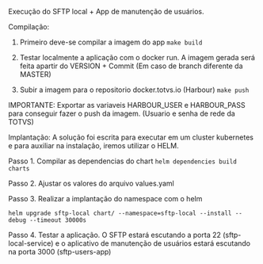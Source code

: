 Execução do SFTP local + App de manutenção de usuários.

Compilação:
1. Primeiro deve-se compilar a imagem do app
`make build`

2. Testar localmente a aplicação com o docker run. A imagem gerada será feita apartir do VERSION + Commit (Em caso de branch diferente da MASTER)

3. Subir a imagem para o repositorio docker.totvs.io (Harbour)
`make push`

  IMPORTANTE:
  Exportar as variaveis HARBOUR_USER e HARBOUR_PASS para conseguir fazer o push da imagem. (Usuario e senha de rede da TOTVS)

Implantação:
A solução foi escrita para executar em um cluster kubernetes e para auxiliar na instalação, iremos utilizar o HELM.

Passo 1. Compilar as dependencias do chart
`helm dependencies build charts`

Passo 2. Ajustar os valores do arquivo values.yaml

Passo 3. Realizar a implantação do namespace com o helm

`helm upgrade sftp-local chart/ --namespace=sftp-local --install --debug --timeout 30000s`

Passo 4. Testar a aplicação. 
O SFTP estará escutando a porta 22 (sftp-local-service) e o aplicativo de manutenção de usuários estará escutando na porta 3000 (sftp-users-app)